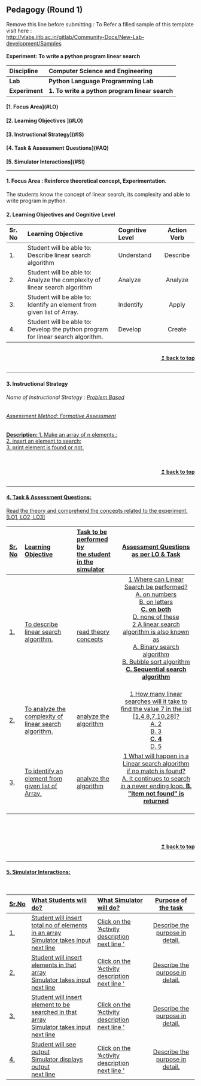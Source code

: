 ## Pedagogy (Round 1)
<p align="center">

Remove this line before submitting : To Refer a filled sample of this template visit here : <br> http://vlabs.iitb.ac.in/gitlab/Community-Docs/New-Lab-development/Samples
<br>
<br>
<b> Experiment: To write a python program linear search  <a name="top"> </b></a> <br>
</p>

<b>Discipline | <b>Computer Science and Engineering </b>
:--|:--|
<b> Lab </b>| <b> Python Language Programming Lab</b>
<b> Experiment </b>|     <b> 1. To write a python program linear search </b>


<h4> [1. Focus Area](#LO)
<h4> [2. Learning Objectives ](#LO)
<h4> [3. Instructional Strategy](#IS)
<h4> [4. Task & Assessment Questions](#AQ)
<h4> [5. Simulator Interactions](#SI)
<hr>

<a name="LO"></a>
#### 1. Focus Area : Reinforce theoretical concept, Experimentation.
The students know the concept of linear search, its complexity and able to write program in python.
#### 2. Learning Objectives and Cognitive Level


Sr. No |	Learning Objective	| Cognitive Level | Action Verb
:--|:--|:--|:-:
1.| Student will be able to: <br>Describe linear search algorithm <br>  | Understand | Describe
2.| Student will be able to: <br>Analyze the complexity of linear search algorithm <br>  | Analyze | Analyze
3.| Student will be able to: <br>Identify an element from given list of Array. <br>  | Indentify | Apply
4.| Student will be able to: <br>Develop the python program for linear search algorithm. <br>  | Develop | Create



<br/>
<div align="right">
    <b><a href="#top">↥ back to top</a></b>
</div>
<br/>
<hr>

<a name="IS"></a>
#### 3. Instructional Strategy
###### Name of Instructional Strategy  :    <u> Problem Based
###### Assessment Method: Formative Assessment

<u> <b>Description: </b>1. Make an array of n elements.: </u><br>
<u> <b></b>2. insert an element.to search: </u><br>
<u> <b> </b>3. print element is found or not.  </u><br>
<br>
 

<br/>
<div align="right">
    <b><a href="#top">↥ back to top</a></b>
</div>
<br/>
<hr>

<a name="AQ"></a>
#### 4. Task & Assessment Questions:

Read the theory and comprehend the concepts related to the experiment. [LO1, LO2, LO3]
<br>

Sr. No |	Learning Objective	| Task to be performed by <br> the student  in the simulator | Assessment Questions as per LO & Task
:--|:--|:--|:-:
1.| To describe linear search algorithm. | <br> read theory concepts | 1 Where can Linear Search be performed? <br> A. on numbers <br> B. on letters <br> <b>C. on both </b> <br>  D. none of these  <br>2 A linear search algorithm is also known as <br> A. Binary search algorithm <br> B. Bubble sort algorithm <br> <b> C. Sequential search algorithm <br> </b>  <br>
2.| To analyze the complexity of linear search algorithm. | analyze the algorithm <br> | 1 How many linear searches will it take to find the value 7 in the list [1,4,8,7,10,28]? <br> A. 2 <br> B. 3 <br> <b> C. 4 </b> <br>  D. 5  <br> 
3.| To identify an element from given list of Array. | analyze the algorithm <br> | 1 What will happen in a Linear search algorithm if no match is found? <br> A. It continues to search in a never ending loop.  <b> B. "Item not found" is returned </b> <br>   <br> 




 <br>

 <u>  <u>
<br/>
<div align="right">
    <b><a href="#top">↥ back to top</a></b>
</div>
<br/>
<hr>

<a name="SI"></a>

#### 5. Simulator Interactions:
<br>

Sr.No | What Students will do? |	What Simulator will do?	| Purpose of the task
:--|:--|:--|:--:
1.| Student will insert total no of elements in an array <br> Simulator takes input <br> next line | Click on the ‘Activity description <br> next line  '  | Describe the purpose in detail.
2.| Student will insert elements in that array <br> Simulator takes input <br> next line | Click on the ‘Activity description <br> next line  '  | Describe the purpose in detail.
3.| Student will insert element to be searched in that array <br> Simulator takes input <br> next line | Click on the ‘Activity description <br> next line  '  | Describe the purpose in detail.
4.| Student will see output <br> Simulator displays output <br> next line | Click on the ‘Activity description <br> next line  '  | Describe the purpose in detail.
